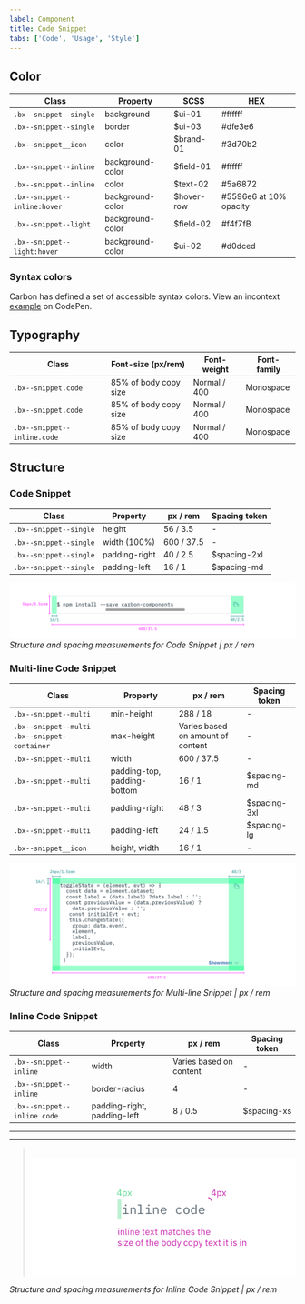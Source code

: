 ```yaml
---
label: Component
title: Code Snippet
tabs: ['Code', 'Usage', 'Style']
---
```


## Color

| Class                                               | Property        |SCSS       | HEX     |
|-----------------------------------------------------|-----------------|-----------|---------|
| `.bx--snippet--single`                              | background      | $ui-01    | #ffffff |
| `.bx--snippet--single`                              | border          | $ui-03    | #dfe3e6 |  
| `.bx--snippet__icon`                                | color           | $brand-01 | #3d70b2 |
| `.bx--snippet--inline`                              | background-color| $field-01 | #ffffff |
| `.bx--snippet--inline`                              | color           | $text-02  | #5a6872 |
| `.bx--snippet--inline:hover`                        | background-color| $hover-row| #5596e6 at 10% opacity|
| `.bx--snippet--light`                               | background-color| $field-02 | #f4f7fB |
| `.bx--snippet--light:hover`                         | background-color| $ui-02    | #d0dced |


### Syntax colors
Carbon has defined a set of accessible syntax colors. View an incontext [example](https://codepen.io/team/carbon/full/eKMBLw/) on CodePen.

## Typography

| Class                      | Font-size (px/rem)     | Font-weight  | Font-family |
|----------------------------|------------------------|--------------|-------------|
| `.bx--snippet.code`        | 85% of body copy size  | Normal / 400 | Monospace   |
| `.bx--snippet.code`        | 85% of body copy size  | Normal / 400 | Monospace   |
| `.bx--snippet--inline.code`| 85% of body copy size  | Normal / 400 | Monospace   |

## Structure


### Code Snippet

| Class                  | Property           | px / rem   | Spacing token |
|------------------------|--------------------|------------|---------------|
| `.bx--snippet--single` | height             | 56  / 3.5  | -             |
| `.bx--snippet--single` | width (100%)       | 600 / 37.5 | -             |
| `.bx--snippet--single` | padding-right      | 40  / 2.5  | $spacing-2xl  |
| `.bx--snippet--single` | padding-left       | 16  / 1    | $spacing-md   |

<!-- Not done with spacing but with positioning
|| Spacing: icon & tooltip | 4 | 0.5| -->

![](images/code-snippet-style-1.png)
_Structure and spacing measurements for Code Snippet | px / rem_



### Multi-line Code Snippet

| Class                                       | Property                    | px / rem   | Spacing token |
|---------------------------------------------|-----------------------------|------------|---------------|
| `.bx--snippet--multi`                       | min-height                  | 288 / 18   | -             |
| `.bx--snippet--multi .bx--snippet-container`| max-height                  | Varies based on amount of content | - |
| `.bx--snippet--multi`                       | width                       | 600 / 37.5 | -             |
| `.bx--snippet--multi`                       | padding-top, padding-bottom | 16  / 1    | $spacing-md   |
| `.bx--snippet--multi`                       | padding-right               | 48  / 3    | $spacing-3xl  |
| `.bx--snippet--multi`                       | padding-left                | 24  / 1.5  | $spacing-lg   |
| `.bx--snippet__icon`                        | height, width               | 16  / 1    | -             |


![](images/code-snippet-style-2.png)
_Structure and spacing measurements for Multi-line Snippet | px / rem_



### Inline Code Snippet

| Class                     | Property                    | px  / rem               | Spacing token |
|---------------------------|-----------------------------|-------------------------|---------------|
|`.bx--snippet--inline`     | width                       | Varies based on content | - |
|`.bx--snippet--inline`     | border-radius               | 4                       | - |
|`.bx--snippet--inline code`| padding-right, padding-left | 8 / 0.5                 | $spacing-xs   |

---
***
> 
![](images/code-snippet-style-3.png)

_Structure and spacing measurements for Inline Code Snippet | px / rem_
